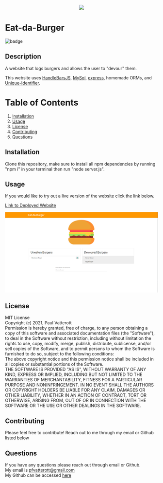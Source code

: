 

  <p align="center"><img src="https://i.imgur.com/zDBwVSf.png"></p>
  
  # Eat-da-Burger
  ![badge](https://img.shields.io/badge/license-MIT-green)

  ## Description
  A website that logs burgers and allows the user to "devour" them. 
  
  This website uses [HandleBarsJS](https://handlebarsjs.com/), [MySql](https://www.mysql.com/), [express](https://expressjs.com/), homemade ORMs, and [Unique-Identifier](https://www.npmjs.com/package/unique-identifier).

  # Table of Contents
  1. [Installation](#Installation)
  2. [Usage](#Usage)
  3. [License](#License)
  4. [Contributing](#Contributing)
  6. [Questions](#Questions)

  ## Installation
  Clone this repository, make sure to install all npm dependencies by running "npm i" in your terminal then run "node server.js".

  ## Usage
  If you would like to try out a live version of the website click the link below.

  [Link to Deployed Website](https://pfvatterott-eat-da-burger.herokuapp.com/)

  ![screenshot](./public/assets/images/screenshot.png)



  ## License
  MIT License <br>Copyright (c) 2021, Paul Vatterott <br>Permission is hereby granted, free of charge, to any person obtaining a copy of this software and associated documentation files (the "Software"), to deal in the Software without restriction, including without limitation the rights to use, copy, modify, merge, publish, distribute, sublicense, and/or sell copies of the Software, and to permit persons to whom the Software is furnished to do so, subject to the following conditions: <br>The above copyright notice and this permission notice shall be included in all copies or substantial portions of the Software. <br>THE SOFTWARE IS PROVIDED "AS IS", WITHOUT WARRANTY OF ANY KIND, EXPRESS OR IMPLIED, INCLUDING BUT NOT LIMITED TO THE WARRANTIES OF MERCHANTABILITY, FITNESS FOR A PARTICULAR PURPOSE AND NONINFRINGEMENT. IN NO EVENT SHALL THE AUTHORS OR COPYRIGHT HOLDERS BE LIABLE FOR ANY CLAIM, DAMAGES OR OTHER LIABILITY, WHETHER IN AN ACTION OF CONTRACT, TORT OR OTHERWISE, ARISING FROM, OUT OF OR IN CONNECTION WITH THE SOFTWARE OR THE USE OR OTHER DEALINGS IN THE SOFTWARE.

  ## Contributing
  Please feel free to contribute! Reach out to me through my email or Github listed below

  ## Questions

  If you have any questions please reach out through email or Github. <br>
  My email is pfvatterott@gmail.com <br>
  My Github can be accessed [here](https://github.com/pfvatterott)

